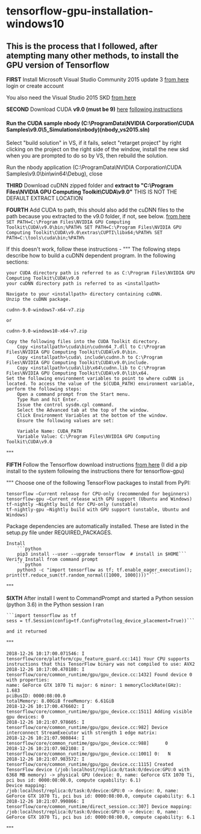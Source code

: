 # tensorflow-gpu-installation-windows10
## This is the process that I followed, after atempting many other methods, to install the GPU version of Tensorflow

**FIRST** 
Install Microsoft Visual Studio Community 2015 update 3 [from here](https://my.visualstudio.com/Downloads?q=visual%20studio%202015&wt.mc_id=o~msft~vscom~older-downloads) login or create account

You also need the Visual Studio 2015 SKD [from here](https://my.visualstudio.com/Downloads?q=visual%20studio%202015&wt.mc_id=o~msft~vscom~older-downloads) 

**SECOND**
Download CUDA **v9.0 (must be 9)** [here](https://developer.nvidia.com/cuda-90-download-archive) [following instructions](file:///C:/Program%20Files/NVIDIA%20GPU%20Computing%20Toolkit/CUDA/v10.0/doc/html/cuda-quick-start-guide/index.html)

#### Run the CUDA sample nbody (C:\ProgramData\NVIDIA Corporation\CUDA Samples\v9.0\5_Simulations\nbody)(nbody_vs2015.sln) 
Select "build solution" in VS, if it fails, select "retarget project" by right clicking on the project on the right side of the window, install the new skd when you are prompted to do so by VS, then rebuild the solution. 

Run the nbody application (C:\ProgramData\NVIDIA Corporation\CUDA Samples\v9.0\bin\win64\Debug), close

**THIRD**
Download cuDNN zipped folder and **extract to "C:\Program Files\NVIDIA GPU Computing Toolkit\CUDA\v9.0"** THIS IS NOT THE DEFAULT EXTRACT LOCATION

**FOURTH**
Add CUDA to path, this should also add the cuDNN files to the path because you extracted to the v9.0 folder, if not, see below. [from here](https://www.tensorflow.org/install/gpu)
	```SET PATH=C:\Program Files\NVIDIA GPU Computing Toolkit\CUDA\v9.0\bin;%PATH%
	SET PATH=C:\Program Files\NVIDIA GPU Computing Toolkit\CUDA\v9.0\extras\CUPTI\libx64;%PATH%
	SET PATH=C:\tools\cuda\bin;%PATH%```

If this doesn't work, follow these instructions - 
"""
The following steps describe how to build a cuDNN dependent program. In the following sections:

    your CUDA directory path is referred to as C:\Program Files\NVIDIA GPU Computing Toolkit\CUDA\v9.0
    your cuDNN directory path is referred to as <installpath>

    Navigate to your <installpath> directory containing cuDNN.
    Unzip the cuDNN package.

    cudnn-9.0-windows7-x64-v7.zip

    or

    cudnn-9.0-windows10-x64-v7.zip

    Copy the following files into the CUDA Toolkit directory.
        Copy <installpath>\cuda\bin\cudnn64_7.dll to C:\Program Files\NVIDIA GPU Computing Toolkit\CUDA\v9.0\bin.
        Copy <installpath>\cuda\ include\cudnn.h to C:\Program Files\NVIDIA GPU Computing Toolkit\CUDA\v9.0\include.
        Copy <installpath>\cuda\lib\x64\cudnn.lib to C:\Program Files\NVIDIA GPU Computing Toolkit\CUDA\v9.0\lib\x64.
    Set the following environment variables to point to where cuDNN is located. To access the value of the $(CUDA_PATH) environment variable, perform the following steps:
        Open a command prompt from the Start menu.
        Type Run and hit Enter.
        Issue the control sysdm.cpl command.
        Select the Advanced tab at the top of the window.
        Click Environment Variables at the bottom of the window.
        Ensure the following values are set:

        Variable Name: CUDA_PATH 
        Variable Value: C:\Program Files\NVIDIA GPU Computing Toolkit\CUDA\v9.0
"""

**FIFTH** 
Follow the Tensorflow download instructions [from here](https://www.tensorflow.org/install/pip)
	(I did a pip install to the system following the instructions there for tensorflow-gpu)
	
"""
 Choose one of the following TensorFlow packages to install from PyPI:

    tensorflow —Current release for CPU-only (recommended for beginners)
    tensorflow-gpu —Current release with GPU support (Ubuntu and Windows)
    tf-nightly —Nightly build for CPU-only (unstable)
    tf-nightly-gpu —Nightly build with GPU support (unstable, Ubuntu and Windows)

Package dependencies are automatically installed. These are listed in the setup.py file under REQUIRED_PACKAGES. 

	Install
		```python
		pip3 install --user --upgrade tensorflow  # install in $HOME```
	Verify Install from command prompt
		```python
		python3 -c "import tensorflow as tf; tf.enable_eager_execution(); print(tf.reduce_sum(tf.random_normal([1000, 1000])))"```
"""

**SIXTH** 
After install I went to CommandPrompt and started a Python session (python 3.6)
	in the Python session I ran 
	
	```import tensorflow as tf
	sess = tf.Session(config=tf.ConfigProto(log_device_placement=True))```
	
	and it returned 
	
"""

	2018-12-26 10:17:00.071546: I tensorflow/core/platform/cpu_feature_guard.cc:141] Your CPU supports instructions that this TensorFlow binary was not compiled to use: AVX2
	2018-12-26 10:17:00.470180: I tensorflow/core/common_runtime/gpu/gpu_device.cc:1432] Found device 0 with properties:
	name: GeForce GTX 1070 Ti major: 6 minor: 1 memoryClockRate(GHz): 1.683
	pciBusID: 0000:08:00.0
	totalMemory: 8.00GiB freeMemory: 6.61GiB
	2018-12-26 10:17:00.476602: I tensorflow/core/common_runtime/gpu/gpu_device.cc:1511] Adding visible gpu devices: 0
	2018-12-26 10:21:07.978605: I tensorflow/core/common_runtime/gpu/gpu_device.cc:982] Device interconnect StreamExecutor with strength 1 edge matrix:
	2018-12-26 10:21:07.980844: I tensorflow/core/common_runtime/gpu/gpu_device.cc:988]      0
	2018-12-26 10:21:07.982108: I tensorflow/core/common_runtime/gpu/gpu_device.cc:1001] 0:   N
	2018-12-26 10:21:07.983572: I tensorflow/core/common_runtime/gpu/gpu_device.cc:1115] Created TensorFlow device (/job:localhost/replica:0/task:0/device:GPU:0 with 6368 MB memory) -> physical GPU (device: 0, name: GeForce GTX 1070 Ti, pci bus id: 0000:08:00.0, compute capability: 6.1)
	Device mapping:
	/job:localhost/replica:0/task:0/device:GPU:0 -> device: 0, name: GeForce GTX 1070 Ti, pci bus id: 0000:08:00.0, compute capability: 6.1
	2018-12-26 10:21:07.990866: I tensorflow/core/common_runtime/direct_session.cc:307] Device mapping:
	/job:localhost/replica:0/task:0/device:GPU:0 -> device: 0, name: GeForce GTX 1070 Ti, pci bus id: 0000:08:00.0, compute capability: 6.1	
"""
